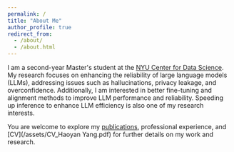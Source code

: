 ```yaml
---
permalink: /
title: "About Me"
author_profile: true
redirect_from: 
  - /about/
  - /about.html
---
```


I am a second-year Master's student at the [NYU Center for Data Science](https://cds.nyu.edu). My research focuses on enhancing the reliability of large language models (LLMs), addressing issues such as hallucinations, privacy leakage, and overconfidence. Additionally, I am interested in better fine-tuning and alignment methods to improve LLM performance and reliability. Speeding up inference to enhance LLM efficiency is also one of my research interests.

You are welcome to explore my [publications](publications/), professional experience, and [CV](/assets/CV_Haoyan Yang.pdf) for further details on my work and research.

